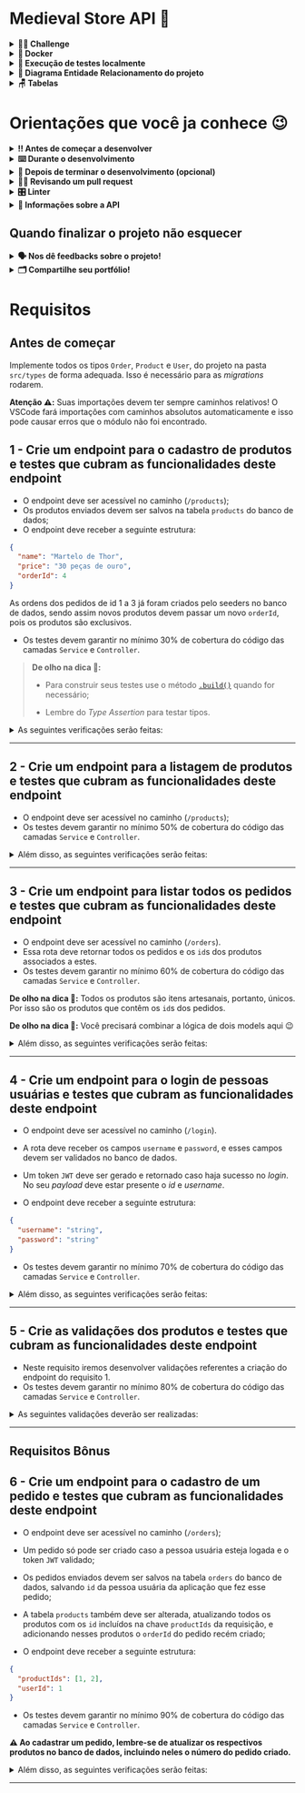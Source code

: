 # Medieval Store API 🚀

<details>
  <summary><strong>👨‍💻 Challenge </strong></summary>

Created a store of medieval items, such as those swords made to order for a specific person, in the format of an _API_, using _Typescript_ and _Sequelize_.

Developed the application's _Service_ and _Controllers_ layers in its code, using _JWT_ to authenticate some routes, in addition to tests to ensure their correct operation. The application will have _endpoints_ that will support operations for creating, reading and updating information.

---

</details>


<details>
  <summary><strong>🐳 Docker</strong></summary>

> Run the `app-trybesmith` and `db` services with the command `docker-compose up -d --build`.

- These services will start up a container named `trybesmith_api` and another named `trybesmith_db`.

  > Run the `npm run db:reset` command (this command will work only after creating the requested types in the requirement) to create the database, the tables that will be used and populate them.

  > Use the command `docker exec -it trybesmith_api bash` to enter the container.
  > 
- To view the nodemon logs in your terminal use the following commands:

  > `docker ps`: to view the active containers and get the `CONTAINER ID`;

  > `docker logs -f <container_id>`: to view your server logs with nodemon;

</details>

<details>
  <summary><strong>🧪 Execução de testes localmente</strong></summary>

## Seus Testes

Para rodar os seus testes localmente utilize o seguinte comando:

```bash
npm run test:local
```

Para os verificar seus testes de cobertura utilize o seguinte comando:

```bash
npm run test:coverage
```

## Testes do avaliador

Para rodar os testes de um único exercício faça:

```bash
npm test <N>
## Exemplo: npm test 01
```

Para todos os exercícios faça:

```bash
npm test
```

</details>

<details>
  <summary><strong>🎲 Diagrama Entidade Relacionamento do projeto</strong></summary>
  O banco de dados do projeto segue a estrutura abaixo:

  <img src="images/diagram-der.png" height="200px" />

</details>

<details>
  <summary><strong>🪑 Tabelas</strong></summary>

O banco terá três tabelas: pessoas usuárias (`users`), produtos (`products`) e pedidos (`orders`).

Toda a parte de criação do banco de dados, das tabelas, seeders e _models_ do sequelize já está pronta. Você pode verificar toda a configuração e associações nos arquivos dentro do diretório `src/database`.

</details>

# Orientações que você ja conhece 😉

<details>
  <summary><strong>‼️ Antes de começar a desenvolver</strong></summary>

1. Clone o repositório

- `git clone git@github.com:tryber/sd-028-a-project-trybesmith.git`.
- Entre na pasta do repositório que você acabou de clonar:

  - `cd sd-028-a-project-trybesmith`

  2. Instale as dependências [**Caso existam**]

- `npm install`

  3. Crie uma branch a partir da branch `main`

- Verifique se você está na branch `main`
  - Exemplo: `git branch`
- Se você não estiver, mude para a branch `main`
  - Exemplo: `git checkout main`
- Agora crie uma branch à qual você vai submeter os `commits` do seu projeto

  - Você deve criar uma branch no seguinte formato: `nome-de-usuario-nome-do-projeto`
  - Exemplo: `git checkout -b joaozinho-sd-028-a-project-trybesmith`

  4. Adicione as mudanças ao _stage_ do Git e faça um `commit`

- Verifique que as mudanças ainda não estão no _stage_
  - Exemplo: `git status` (deve aparecer listada a pasta _joaozinho_ em vermelho)
- Adicione o novo arquivo ao _stage_ do Git
  - Exemplo:
    - `git add .` (adicionando todas as mudanças - _que estavam em vermelho_ - ao stage do Git)
    - `git status` (deve aparecer listado o arquivo _joaozinho/README.md_ em verde)
- Faça o `commit` inicial

  - Exemplo:
    - `git commit -m 'iniciando o projeto x'` (fazendo o primeiro commit)
    - `git status` (deve aparecer uma mensagem tipo _nothing to commit_ )

  5. Adicione a sua branch com o novo `commit` ao repositório remoto

  - Usando o exemplo anterior: `git push -u origin joaozinho-sd-028-a-project-trybesmith`

  6. Crie um novo `Pull Request` _(PR)_

- Vá até a página de _Pull Requests_ do [repositório no GitHub](https://github.com/tryber/sd-028-a-project-trybesmith/pulls)
- Clique no botão verde _"New pull request"_
- Clique na caixa de seleção _"Compare"_ e escolha a sua branch **com atenção**
- Clique no botão verde _"Create pull request"_
- Adicione uma descrição para o _Pull Request_ e clique no botão verde _"Create pull request"_
- **Não se preocupe em preencher mais nada por enquanto!**
- Volte até a [página de _Pull Requests_ do repositório](https://github.com/tryber/sd-028-a-project-trybesmith/pulls) e confira que o seu _Pull Request_ está criado

</details>

<details>
  <summary><strong>⌨️ Durante o desenvolvimento</strong></summary>

- Faça `commits` das alterações que você fizer no código regularmente

- Lembre-se de sempre após um (ou alguns) `commits` atualizar o repositório remoto

- Os comandos que você utilizará com mais frequência são:
  1. `git status` _(para verificar o que está em vermelho - fora do stage - e o que está em verde - no stage)_
  2. `git add` _(para adicionar arquivos ao stage do Git)_
  3. `git commit` _(para criar um commit com os arquivos que estão no stage do Git)_
  4. `git push -u nome-da-branch` _(para enviar o commit para o repositório remoto na primeira vez que fizer o `push` de uma nova branch)_
  5. `git push` _(para enviar o commit para o repositório remoto após o passo anterior)_

</details>
<details>
<summary><strong>🤝 Depois de terminar o desenvolvimento (opcional)</strong></summary>

Para sinalizar que o seu projeto está pronto para o _"Code Review"_ dos seus colegas, faça o seguinte:

- Vá até a página **DO SEU** _Pull Request_, adicione a label de _"code-review"_ e marque seus colegas:

  - No menu à direita, clique no _link_ **"Labels"** e escolha a _label_ **code-review**;

  - No menu à direita, clique no _link_ **"Assignees"** e escolha **o seu usuário**;

  - No menu à direita, clique no _link_ **"Reviewers"** e digite `students`, selecione o time `tryber/students-sd-028-a`.

Caso tenha alguma dúvida, [aqui tem um video explicativo](https://vimeo.com/362189205).

</details>

<details>
  <summary><strong>🕵🏿 Revisando um pull request</strong></summary>

Use o conteúdo sobre [Code Review](https://app.betrybe.com/learn/course/5e938f69-6e32-43b3-9685-c936530fd326/module/f04cdb21-382e-4588-8950-3b1a29afd2dd/section/b3af2f05-08e5-4b4a-9667-6f5f729c351d/lesson/36268865-fc46-40c7-92bf-cbded9af9006) para te ajudar a revisar os _Pull Requests_.

</details>

<details>
   <summary><strong>🎛 Linter</strong></summary>

Usaremos o [ESLint](https://eslint.org/) para fazer a análise estática do seu código.

Este projeto já vem com as dependências relacionadas ao _linter_ configuradas nos arquivos `package.json`.

Para poder rodar o `ESLint` em um projeto basta executar o comando `npm install` dentro do projeto e depois `npm run lint`. Se a análise do `ESLint` encontrar problemas no seu código, tais problemas serão mostrados no seu terminal. Se não houver problema no seu código, nada será impresso no seu terminal.

Você pode também instalar o plugin do `ESLint` no `VSCode`. Para isso, basta fazer o download do [plugin `ESLint`](https://marketplace.visualstudio.com/items?itemName=dbaeumer.vscode-eslint) e instalá-lo.

⚠️ Pull requests com issues de linter não serão avaliadas. Atente-se para resolvê-las antes de finalizar o desenvolvimento! ⚠️

  </details>

<details>
  <summary><strong>🍪 Informações sobre a API </strong></summary>

  **⚠️ Leia as informações abaixo atentamente e siga à risca o que for pedido. ⚠️**

**👀 Observações importantes:**

- O não cumprimento de um requisito, total ou parcialmente, impactará em sua avaliação;

- O projeto deve rodar na porta **3001**;

---

### Todos os seus endpoints devem estar no padrão REST

- Use os verbos `HTTP` adequados para cada operação;

- Agrupe e padronize suas _URLs_ em cada recurso;

- Garanta que seus _endpoints_ sempre retornem uma resposta, havendo sucesso nas operações ou não;

- Retorne os códigos de _status_ corretos (recurso criado, erro de validação, etc).

- Siga o padrão de nomenclatura de diretórios para cada camada como visto no conteúdo.

---

Há dois arquivos no diretório `./src/`: `server.ts` e `app.ts`, **ambos não devem ser renomeados ou apagados**. Você poderá fazer modificações em ambos os arquivos, porém **no arquivo `app.ts` o seguinte trecho de código não deve ser removido**:

```typescript
import express from 'express';

const app = express();

app.use(express.json());

export default app;
```

Isso está configurado para o avaliador funcionar corretamente.

</details>

## Quando finalizar o projeto não esquecer

<details>
  <summary><strong>🗣 Nos dê feedbacks sobre o projeto!</strong></summary>

Ao finalizar e submeter o projeto, não se esqueça de avaliar sua experiência preenchendo o formulário.
**Leva menos de 3 minutos!**

[FORMULÁRIO DE AVALIAÇÃO DE PROJETO](https://be-trybe.typeform.com/to/ZTeR4IbH#cohort_hidden=CH28-A&template=betrybe/sd-0x-project-trybesmith)

⚠️ **O avaliador automático não necessariamente avalia seu projeto na ordem em que os requisitos aparecem no readme. Isso acontece para deixar o processo de avaliação mais rápido. Então, não se assuste se isso acontecer, ok?**

</details>

<details>
  <summary><strong>🗂 Compartilhe seu portfólio!</strong></summary>

Você sabia que o LinkedIn é a principal rede social profissional e compartilhar o seu aprendizado lá é muito importante para quem deseja construir uma carreira de sucesso? Compartilhe esse projeto no seu LinkedIn, marque o perfil da Trybe (@trybe) e mostre para a sua rede toda a sua evolução.

</details>

# Requisitos

## Antes de começar

Implemente todos os tipos `Order`, `Product` e `User`, do projeto na pasta `src/types` de forma adequada. Isso é necessário para as _migrations_ rodarem.

**Atenção ⚠️:** Suas importações devem ter sempre caminhos relativos! O VSCode fará importações com caminhos absolutos automaticamente e isso pode causar erros que o módulo não foi encontrado.

## 1 - Crie um endpoint para o cadastro de produtos e testes que cubram as funcionalidades deste endpoint

- O endpoint deve ser acessível no caminho (`/products`);
- Os produtos enviados devem ser salvos na tabela `products` do banco de dados;
- O endpoint deve receber a seguinte estrutura:

```json
{
  "name": "Martelo de Thor",
  "price": "30 peças de ouro",
  "orderId": 4
}
```

As ordens dos pedidos de id 1 a 3 já foram criados pelo seeders no banco de dados, sendo assim novos produtos devem passar um novo `orderId`, pois os produtos são exclusivos.

- Os testes devem garantir no mínimo 30% de cobertura do código das camadas `Service` e `Controller`.

> **De olho na dica 👀:**
>
> - Para construir seus testes use o método [`.build()`](https://sequelize.org/docs/v6/core-concepts/model-instances/#creating-an-instance) quando for necessário;
>
> - Lembre do _Type Assertion_ para testar tipos.

<details close>
  <summary>As seguintes verificações serão feitas:</summary>

> 👉 Para caso os dados sejam enviados corretamente

- **[Será validado que é possível cadastrar um produto com sucesso]**

  - O resultado retornado para cadastrar o produto com sucesso deverá ser conforme exibido abaixo, com um _status http_ `201`:

  ```json
  {
    "id": 6,
    "name": "Martelo de Thor",
    "price": "30 peças de ouro"
  }
  ```

- **[Será validado que os testes estão cobrindo pelo menos 30% das camadas `Service` e `Controller`.]**

</details>

---

## 2 - Crie um endpoint para a listagem de produtos e testes que cubram as funcionalidades deste endpoint

- O endpoint deve ser acessível no caminho (`/products`);
- Os testes devem garantir no mínimo 50% de cobertura do código das camadas `Service` e `Controller`.

<details close>
  <summary>Além disso, as seguintes verificações serão feitas:</summary>

> 👉 Para caso os dados sejam enviados corretamente

- **[Será validado que é possível listar todos os produtos com sucesso]**

  - O resultado retornado para listar produtos com sucesso deverá ser conforme exibido abaixo, com um _status http_ `200`:

  ```json
  [
    {
      "id": 1,
      "name": "Pedra Filosofal",
      "price": "20 gold",
      "orderId": null
    },
    {
      "id": 2,
      "name": "Lança do Destino",
      "price": "100 diamond",
      "orderId": 1
    }
  ]
  ```

- **[Será validado que os testes estão cobrindo pelo menos 50% das camadas `Service` e `Controller`.]**

</details>

---

## 3 - Crie um endpoint para listar todos os pedidos e testes que cubram as funcionalidades deste endpoint

- O endpoint deve ser acessível no caminho (`/orders`).
- Essa rota deve retornar todos os pedidos e os `id`s dos produtos associados a estes.
- Os testes devem garantir no mínimo 60% de cobertura do código das camadas `Service` e `Controller`.

**De olho na dica 👀:** Todos os produtos são itens artesanais, portanto, únicos. Por isso são os produtos que contêm os `id`s dos pedidos.

**De olho na dica 👀:** Você precisará combinar a lógica de dois models aqui 😉

<details close>
  <summary>Além disso, as seguintes verificações serão feitas:</summary>

  <br>

> 👉 Para orders

- **[Será validado que é possível listar todos os pedidos com sucesso]**

  - Quando houver mais de um pedido, o resultado retornado para listar pedidos com sucesso deverá ser conforme exibido abaixo, com um _status http_ `200`:

  ```json
  [
    {
      "id": 1,
      "userId": 2,
      "productIds": [1, 2]
    },
    {
      "id": 2,
      "userId": 1,
      "productIds": [3, 4]
    }
  ]
  ```

- **[Será validado que os testes estão cobrindo pelo menos 60% das camadas `Service` e `Controller`.]**

</details>

---

## 4 - Crie um endpoint para o login de pessoas usuárias e testes que cubram as funcionalidades deste endpoint

- O endpoint deve ser acessível no caminho (`/login`).

- A rota deve receber os campos `username` e `password`, e esses campos devem ser validados no banco de dados.

- Um token `JWT` deve ser gerado e retornado caso haja sucesso no _login_. No seu _payload_ deve estar presente o _id_ e _username_.

- O endpoint deve receber a seguinte estrutura:

```json
{
  "username": "string",
  "password": "string"
}
```

- Os testes devem garantir no mínimo 70% de cobertura do código das camadas `Service` e `Controller`.

<details close>
 <summary>Além disso, as seguintes verificações serão feitas:</summary>

> 👉 Para caso haja problemas no login

- **[Será validado que o campo "username" é enviado]**

  - Se o _login_ não tiver o campo "username", o resultado retornado deverá ser um _status http_ `400` e

  ```json
  { "message": "\"username\" and \"password\" are required" }
  ```

- **[Será validado que o campo "password" é enviado]**

  - Se o _login_ não tiver o campo "password", o resultado retornado deverá ser um _status http_ `400` e

  ```json
  { "message": "\"username\" and \"password\" are required" }
  ```

- **[Será validado que não é possível fazer login com um username inválido]**

  - Se o _login_ tiver um username que não exista no banco de dados ele será considerado inválido e o resultado retornado deverá ser um _status http_ `401` e

  ```json
  { "message": "Username or password invalid" }
  ```

- **[Será validado que não é possível fazer login com uma senha inválida]**

  - Se o login tiver uma senha que não corresponda à senha salva no banco de dados, ela será considerada inválida e o resultado retornado deverá ser um _status http_ `401` e

  ```json
  { "message": "Username or password invalid" }
  ```

  **De olho na dica 👀:** As senhas salvas no banco de dados estão encriptadas com o **bcrypt**, portanto, você deve levar isso em consideração no momento de compará-las com as enviadas na requisição e utilizar o método adequado.

> 👉 Para caso os dados sejam enviados corretamente

- **[Será validado que é possível fazer login com sucesso]**

  - Se o login foi feito com sucesso, o resultado deverá ser um _status http_ `200` e deverá retornar um _token_ no formato abaixo (a _token_ não precisa ser exatamente igual a essa):

  ```json
  {
    "token": "eyJhbGciOiJIUzI1NiIsInR5cCI6IkpXVCJ9.eyJpZCI6MSwidXNlcm5hbWUiOiJIYWdhciIsImlhdCI6MTY4Njc1NDc1Nn0.jqAuJkcLp0RuvrOd4xKxtj_lm3Z3-73gQQ9IVmwE5gA"
  }

- **[Será validado que os testes estão cobrindo pelo menos 70% das camadas `Service` e `Controller`.]**

</details>

---

## 5 - Crie as validações dos produtos e testes que cubram as funcionalidades deste endpoint

- Neste requisito iremos desenvolver validações referentes a criação do endpoint do requisito 1.
- Os testes devem garantir no mínimo 80% de cobertura do código das camadas `Service` e `Controller`.

<details close>

  <summary>As seguintes validações deverão ser realizadas:</summary>

  <br>

> 👉 Para name

- **[Será validado que o campo "name" é obrigatório]**

  - Se o campo "name" não for informado, o resultado retornado deverá ser um _status http_ `400` e

  ```json
  { "message": "\"name\" is required" }
  ```

- **[Será validado que o campo "name" tem o tipo string]**

  - Se o campo "name" não for do tipo `string`, o resultado retornado deverá ser um _status http_ `422` e

  ```json
  { "message": "\"name\" must be a string" }
  ```

- **[Será validado que o campo "name" é uma string com mais de 2 caracteres]**

  - Se o campo "name" não for uma string com mais de 2 caracteres, o resultado retornado deverá ser um _status http_ `422` e

  ```json
  { "message": "\"name\" length must be at least 3 characters long" }
  ```

> 👉 Para price

- **[Será validado que o campo "price" é obrigatório]**

  - Se o campo "price" não for informado, o resultado retornado deverá ser um _status http_ `400` e

  ```json
  { "message": "\"price\" is required" }
  ```

- **[Será validado que o campo "price" tem o tipo string]**

  - Se o campo "price" não for do tipo `string`, o resultado retornado deverá ser um _status http_ `422` e

  ```json
  { "message": "\"price\" must be a string" }
  ```

- **[Será validado que o campo "price" é uma string com mais de 2 caracteres]**

  - Se o campo "price" não for uma string com mais de 2 caracteres, o resultado retornado deverá ser um _status http_ `422` e

  ```json
  { "message": "\"price\" length must be at least 3 characters long" }
  ```

- **[Será validado que os testes estão cobrindo pelo menos 80% das camadas `Service` e `Controller`.]**

</details>

---

## Requisitos Bônus

## 6 - Crie um endpoint para o cadastro de um pedido e testes que cubram as funcionalidades deste endpoint

- O endpoint deve ser acessível no caminho (`/orders`);
- Um pedido só pode ser criado caso a pessoa usuária esteja logada e o token `JWT` validado;
- Os pedidos enviados devem ser salvos na tabela `orders` do banco de dados, salvando `id` da pessoa usuária da aplicação que fez esse pedido;
- A tabela `products` também deve ser alterada, atualizando todos os produtos com os `id` incluídos na chave `productIds` da requisição, e adicionando nesses produtos o `orderId` do pedido recém criado;

- O endpoint deve receber a seguinte estrutura:

```json
{
  "productIds": [1, 2],
  "userId": 1
}
```

- Os testes devem garantir no mínimo 90% de cobertura do código das camadas `Service` e `Controller`.

**⚠️ Ao cadastrar um pedido, lembre-se de atualizar os respectivos produtos no banco de dados, incluindo neles o número do pedido criado.**

<details close>
  <summary>Além disso, as seguintes verificações serão feitas:</summary>

> 👉 Para token

- **[Será validado que não é possível cadastrar pedidos sem token]**

  - Se o token não for informado, o resultado retornado deverá ser um _status http_ `401` e

  ```json
  { "message": "Token not found" }
  ```

- **[Será validado que não é possível cadastrar um pedido com token inválido]**

  - Se o token informado não for válido, o resultado retornado deverá ser um _status http_ `401` e

  ```json
  { "message": "Invalid token" }
  ```

> 👉 Para user

- **[Será validado que o campo "userId" é obrigatório]**

  - Se o corpo da requisição não possuir o campo "userId", o resultado retornado deverá ser um _status http_ `400` e

  ```json
  { "message": "\"userId\" is required" }
  ```

- **[Será validado que o campo "userId" tem o tipo número]**

  - Se o campo "userId" não for do tipo `number`, o resultado retornado deverá ser um _status http_ `422` e

  ```json
  { "message": "\"userId\" must be a number" }
  ```

- **[Será validado que o campo "userId" é uma pessoa usuária existente]**

  - Se o campo "userId" não for um usuário, o resultado retornado deverá ser um _status http_ `404` e

  ```json
  { "message": "\"userId\" not found" }
  ```

> 👉 Para products

- **[Será validado que o campo "productIds" é obrigatório]**

  - Se o corpo da requisição não possuir o campo "productIds", o resultado retornado deverá ser um _status http_ `400` e

  ```json
  { "message": "\"productIds\" is required" }
  ```

- **[Será validado que não é possível criar um pedido com o campo "productIds" não sendo um array]**

  - Se o valor do campo "productIds" não for um array, o resultado retornado deverá ser um _status http_ `422` e

  ```json
  { "message": "\"productIds\" must be an array" }
  ```

- **[Será validado que não é possível cadastrar um pedido se o campo "productIds" for um array vazio]**

  - Se o campo "productIds" possuir um array vazio, o resultado retornado deverá ser um _status http_ `422` e

  ```json
  { "message": "\"productIds\" must include only numbers" }
  ```

> 👉 Para caso os dados sejam enviados corretamente

- **[Será validado que é possível criar um pedido com sucesso com 1 item]**

  - O resultado retornado para cadastrar um pedido com sucesso deverá ser conforme exibido abaixo, com um _status http_ `201`:

  ```json
  {
    "userId": 1,
    "productIds": [1]
  }
  ```

- **[Será validado que é possível criar um pedido com sucesso com vários itens]**

  - O resultado retornado para cadastrar um pedido com sucesso deverá ser conforme exibido abaixo, com um _status http_ `201`:

  ```json
  {
    "userId": 1,
    "productIds": [1, 2]
  }
  ```

- **[Será validado que os testes estão cobrindo pelo menos 90% das camadas `Service` e `Controller`.]**

</details>

---
